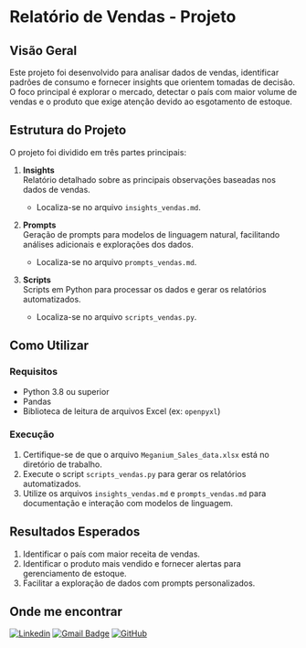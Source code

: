 # Relatório de Vendas - Projeto

## Visão Geral
Este projeto foi desenvolvido para analisar dados de vendas, identificar padrões de consumo e fornecer insights que orientem tomadas de decisão. O foco principal é explorar o mercado, detectar o país com maior volume de vendas e o produto que exige atenção devido ao esgotamento de estoque.

## Estrutura do Projeto
O projeto foi dividido em três partes principais:

1. **Insights**  
   Relatório detalhado sobre as principais observações baseadas nos dados de vendas.
   - Localiza-se no arquivo `insights_vendas.md`.

2. **Prompts**  
   Geração de prompts para modelos de linguagem natural, facilitando análises adicionais e explorações dos dados.  
   - Localiza-se no arquivo `prompts_vendas.md`.

3. **Scripts**  
   Scripts em Python para processar os dados e gerar os relatórios automatizados.
   - Localiza-se no arquivo `scripts_vendas.py`.

## Como Utilizar

### Requisitos
- Python 3.8 ou superior
- Pandas
- Biblioteca de leitura de arquivos Excel (ex: `openpyxl`)

### Execução
1. Certifique-se de que o arquivo `Meganium_Sales_data.xlsx` está no diretório de trabalho.
2. Execute o script `scripts_vendas.py` para gerar os relatórios automatizados.
3. Utilize os arquivos `insights_vendas.md` e `prompts_vendas.md` para documentação e interação com modelos de linguagem.

## Resultados Esperados
1. Identificar o país com maior receita de vendas.
2. Identificar o produto mais vendido e fornecer alertas para gerenciamento de estoque.
3. Facilitar a exploração de dados com prompts personalizados.

## Onde me encontrar

[![Linkedin](https://img.shields.io/badge/-Edson-blue?style=flat-square&logo=Linkedin&logoColor=white&link=www.linkedin.com/in/edson-oliveira-9a580a231)](www.linkedin.com/in/edson-oliveira-9a580a231)
[![Gmail Badge](https://img.shields.io/badge/-eedsoncarlos359@gmail.com-006bed?style=flat-square&logo=Gmail&logoColor=white&link=mailto:eedsoncarlos359@gmail.com)](mailto:eedsoncarlos359@gmail.com)
[![GitHub](https://img.shields.io/github/followers/EdsonOliveira18?label=follow&style=social)](https://github.com/EdsonOliveira18)

